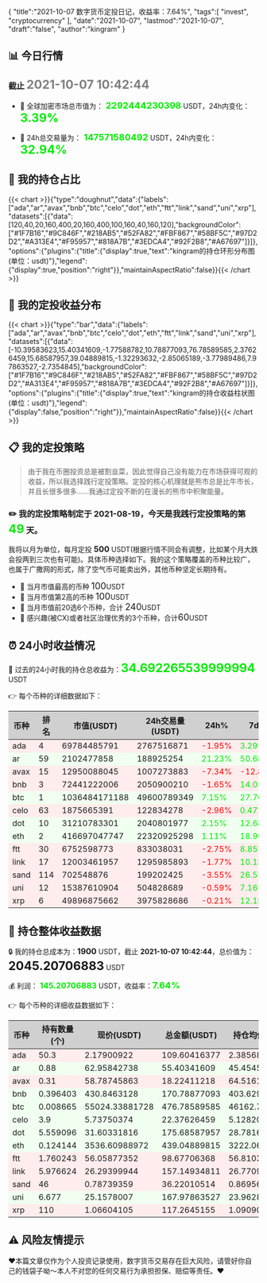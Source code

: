 {
"title":"2021-10-07 数字货币定投日记，收益率：7.64%",
"tags":[
"invest",
"cryptocurrency"
],
"date":"2021-10-07",
"lastmod":"2021-10-07",
"draft":"false",
"author":"kingram"
}

##  📊 今日行情
### 截止 <font color=grey size=5 >**2021-10-07 10:42:44**</font>
- 🍖 全球加密市场总市值为：<font color=#00EC00 size=4 > **2292444230398**</font> USDT，24h内变化：<font color=#00EC00 size=5 > **3.39%**</font>

- 🍤 24h总交易量为：<font color=#00EC00 size=4 > **147571580492**</font> USDT，24h内变化：<font color=#00EC00 size=5 > **32.94%**</font>

## 🎨 我的持仓占比
{{< chart >}}{"type":"doughnut","data":{"labels":["ada","ar","avax","bnb","btc","celo","dot","eth","ftt","link","sand","uni","xrp"],"datasets":[{"data":[120,40,20,160,400,20,160,400,100,160,40,160,120],"backgroundColor":["#1F7B16","#9C846F","#218AB5","#52FA82","#FBF867","#58BF5C","#97D2D2","#A313E4","#F95957","#818A7B","#3EDCA4","#92F2B8","#A67697"]}]},"options":{"plugins":{"title":{"display":true,"text":"kingram的持仓环形分布图(单位：usdt)"},"legend":{"display":true,"position":"right"}},"maintainAspectRatio":false}}{{< /chart >}}

## 🍺 我的定投收益分布
{{< chart >}}{"type":"bar","data":{"labels":["ada","ar","avax","bnb","btc","celo","dot","eth","ftt","link","sand","uni","xrp"],"datasets":[{"data":[-10.39583623,15.40341609,-1.77588782,10.78877093,76.78589585,2.37626459,15.68587957,39.04889815,-1.32293632,-2.85065189,-3.77989486,7.97863527,-2.7354845],"backgroundColor":["#1F7B16","#9C846F","#218AB5","#52FA82","#FBF867","#58BF5C","#97D2D2","#A313E4","#F95957","#818A7B","#3EDCA4","#92F2B8","#A67697"]}]},"options":{"plugins":{"title":{"display":true,"text":"kingram的持仓收益柱状图(单位：usdt)"},"legend":{"display":false,"position":"right"}},"maintainAspectRatio":false}}{{< /chart >}}

## 📋 我的定投策略

> 由于我在币圈投资总是被割韭菜，因此觉得自己没有能力在市场获得可观的收益，所以我选择践行定投策略。定投的核心机理就是熊市总是比牛市长，并且长很多很多……我通过定投不断的在漫长的熊市中积聚能量。

### ✏️ 我的定投策略制定于 **2021-08-19**，今天是我践行定投策略的第<font color=#00EC00 size=5 > **49**</font> 天。
我将以月为单位，每月定投 <font size=3 ><strong> 500 </strong></font> USDT(根据行情不同会有调整，比如某个月大跌会投两到三次也有可能)。具体币种选择如下。我的这个策略覆盖的币种比较广，也属于广撒网的形式，除了空气币可能卖出外，其他币种坚定长期持有。

- 🥇 当月市值最高的币种 <font size=4 >100</font>USDT
- 🥈 当月市值第2高的币种 <font size=4 >100</font>USDT
- 🥉 当月市值前20选6个币种，合计 <font size=4 >240</font>USDT
- 🏅 感兴趣(被CX)或者社区治理优秀的3个币种，合计<font size=4 >60</font>USDT

## ⏰ 24小时收益情况
📌 过去的24小时我的持仓总收益为：<font color=#00EC00 size=5 >**34.692265539999994**</font> USDT

👉 每个币种的详细数据如下：
<table>
    <thead><tr bgcolor="#d0d0d0" ><th>币种</th><th>排名</th><th>市值(USDT)</th><th>24h交易量(USDT)</th><th>24h%</th><th>7d%</th><th>24h收益</th></tr></thead>
    <tbody>
    <tr>
        <td bgcolor=#FFECEC>ada</td>
        <td bgcolor=#FFECEC>4</td>
        <td bgcolor=#FFECEC>69784485791</td>
        <td bgcolor=#FFECEC>2767516871</td>
        <td bgcolor=#FFECEC><font color=#FF0000>-1.95%</font></td>
        <td bgcolor=#FFECEC><font color=#00EC00>3.29%</font></td>
        <td bgcolor=#FFECEC><font color=#FF0000 size=3 ><strong>-2.1784713</strong></font></td>
    </tr>
    <tr>
        <td bgcolor=#F0FFF0>ar</td>
        <td bgcolor=#F0FFF0>59</td>
        <td bgcolor=#F0FFF0>2102477858</td>
        <td bgcolor=#F0FFF0>188925254</td>
        <td bgcolor=#F0FFF0><font color=#00EC00>21.23%</font></td>
        <td bgcolor=#F0FFF0><font color=#00EC00>50.68%</font></td>
        <td bgcolor=#F0FFF0><font color=#00EC00 size=3 ><strong>9.70303519</strong></font></td>
    </tr>
    <tr>
        <td bgcolor=#FFECEC>avax</td>
        <td bgcolor=#FFECEC>15</td>
        <td bgcolor=#FFECEC>12950088045</td>
        <td bgcolor=#FFECEC>1007273883</td>
        <td bgcolor=#FFECEC><font color=#FF0000>-7.34%</font></td>
        <td bgcolor=#FFECEC><font color=#FF0000>-12.82%</font></td>
        <td bgcolor=#FFECEC><font color=#FF0000 size=3 ><strong>-1.44335407</strong></font></td>
    </tr>
    <tr>
        <td bgcolor=#FFECEC>bnb</td>
        <td bgcolor=#FFECEC>3</td>
        <td bgcolor=#FFECEC>72441222006</td>
        <td bgcolor=#FFECEC>2050900210</td>
        <td bgcolor=#FFECEC><font color=#FF0000>-1.65%</font></td>
        <td bgcolor=#FFECEC><font color=#00EC00>14.03%</font></td>
        <td bgcolor=#FFECEC><font color=#FF0000 size=3 ><strong>-2.86163957</strong></font></td>
    </tr>
    <tr>
        <td bgcolor=#F0FFF0>btc</td>
        <td bgcolor=#F0FFF0>1</td>
        <td bgcolor=#F0FFF0>1036484171188</td>
        <td bgcolor=#F0FFF0>49600789349</td>
        <td bgcolor=#F0FFF0><font color=#00EC00>7.15%</font></td>
        <td bgcolor=#F0FFF0><font color=#00EC00>27.76%</font></td>
        <td bgcolor=#F0FFF0><font color=#00EC00 size=3 ><strong>31.81783046</strong></font></td>
    </tr>
    <tr>
        <td bgcolor=#FFECEC>celo</td>
        <td bgcolor=#FFECEC>63</td>
        <td bgcolor=#FFECEC>1875665391</td>
        <td bgcolor=#FFECEC>122834278</td>
        <td bgcolor=#FFECEC><font color=#FF0000>-2.96%</font></td>
        <td bgcolor=#FFECEC><font color=#00EC00>0.47%</font></td>
        <td bgcolor=#FFECEC><font color=#FF0000 size=3 ><strong>-0.68179361</strong></font></td>
    </tr>
    <tr>
        <td bgcolor=#F0FFF0>dot</td>
        <td bgcolor=#F0FFF0>10</td>
        <td bgcolor=#F0FFF0>31210783301</td>
        <td bgcolor=#F0FFF0>2040801977</td>
        <td bgcolor=#F0FFF0><font color=#00EC00>2.15%</font></td>
        <td bgcolor=#F0FFF0><font color=#00EC00>12.68%</font></td>
        <td bgcolor=#F0FFF0><font color=#00EC00 size=3 ><strong>3.69934515</strong></font></td>
    </tr>
    <tr>
        <td bgcolor=#F0FFF0>eth</td>
        <td bgcolor=#F0FFF0>2</td>
        <td bgcolor=#F0FFF0>416697047747</td>
        <td bgcolor=#F0FFF0>22320925298</td>
        <td bgcolor=#F0FFF0><font color=#00EC00>1.11%</font></td>
        <td bgcolor=#F0FFF0><font color=#00EC00>18.99%</font></td>
        <td bgcolor=#F0FFF0><font color=#00EC00 size=3 ><strong>4.82035783</strong></font></td>
    </tr>
    <tr>
        <td bgcolor=#FFECEC>ftt</td>
        <td bgcolor=#FFECEC>30</td>
        <td bgcolor=#FFECEC>6752598773</td>
        <td bgcolor=#FFECEC>833038031</td>
        <td bgcolor=#FFECEC><font color=#FF0000>-2.75%</font></td>
        <td bgcolor=#FFECEC><font color=#00EC00>8.85%</font></td>
        <td bgcolor=#FFECEC><font color=#FF0000 size=3 ><strong>-2.78880094</strong></font></td>
    </tr>
    <tr>
        <td bgcolor=#FFECEC>link</td>
        <td bgcolor=#FFECEC>17</td>
        <td bgcolor=#FFECEC>12003461957</td>
        <td bgcolor=#FFECEC>1295985893</td>
        <td bgcolor=#FFECEC><font color=#FF0000>-1.77%</font></td>
        <td bgcolor=#FFECEC><font color=#00EC00>10.13%</font></td>
        <td bgcolor=#FFECEC><font color=#FF0000 size=3 ><strong>-2.82582025</strong></font></td>
    </tr>
    <tr>
        <td bgcolor=#FFECEC>sand</td>
        <td bgcolor=#FFECEC>114</td>
        <td bgcolor=#FFECEC>702548876</td>
        <td bgcolor=#FFECEC>199202425</td>
        <td bgcolor=#FFECEC><font color=#FF0000>-3.55%</font></td>
        <td bgcolor=#FFECEC><font color=#00EC00>26.57%</font></td>
        <td bgcolor=#FFECEC><font color=#FF0000 size=3 ><strong>-1.33478972</strong></font></td>
    </tr>
    <tr>
        <td bgcolor=#FFECEC>uni</td>
        <td bgcolor=#FFECEC>12</td>
        <td bgcolor=#FFECEC>15387610904</td>
        <td bgcolor=#FFECEC>504828689</td>
        <td bgcolor=#FFECEC><font color=#FF0000>-0.59%</font></td>
        <td bgcolor=#FFECEC><font color=#00EC00>7.16%</font></td>
        <td bgcolor=#FFECEC><font color=#FF0000 size=3 ><strong>-0.99097146</strong></font></td>
    </tr>
    <tr>
        <td bgcolor=#FFECEC>xrp</td>
        <td bgcolor=#FFECEC>6</td>
        <td bgcolor=#FFECEC>49896875662</td>
        <td bgcolor=#FFECEC>3975828686</td>
        <td bgcolor=#FFECEC><font color=#FF0000>-0.21%</font></td>
        <td bgcolor=#FFECEC><font color=#00EC00>12.15%</font></td>
        <td bgcolor=#FFECEC><font color=#FF0000 size=3 ><strong>-0.24266217</strong></font></td>
    </tr>
    </tbody>
</table>

## 🎯 持仓整体收益数据

🔒 我的持仓总成本为：<font size=3 >**1900**</font> USDT，截止 **2021-10-07 10:42:44**，总价值为：<font  size=5 >**2045.20706883**</font> USDT

💰 利润： <font color=#00EC00 size=3 >**145.20706883**</font> USDT，收益率：<font color=#00EC00 size=4 >**7.64%**</font>

👉 每个币种的详细收益数据如下：

<table>
    <thead><tr bgcolor="#d0d0d0" ><th>币种</th><th>持有数量(个)</th><th>现价(USDT)</th><th>总金额(USDT)</th><th>持仓均价(USDT)</th><th>成本(USDT)</th><th>利润(USDT)</th><th>收益率</th></tr></thead>
    <tbody>
    <tr>
        <td bgcolor=#FFECEC>ada</td>
        <td bgcolor=#FFECEC>50.3</td>
        <td bgcolor=#FFECEC>2.17900922</td>
        <td bgcolor=#FFECEC>109.60416377</td>
        <td bgcolor=#FFECEC>2.38568588</td>
        <td bgcolor=#FFECEC>120</td>
        <td bgcolor=#FFECEC>-10.39583623</td>
        <td bgcolor=#FFECEC><font color=#FF0000 size=3 ><strong>-8.66%</strong></font></td>
    </tr>
    <tr>
        <td bgcolor=#F0FFF0>ar</td>
        <td bgcolor=#F0FFF0>0.88</td>
        <td bgcolor=#F0FFF0>62.95842738</td>
        <td bgcolor=#F0FFF0>55.40341609</td>
        <td bgcolor=#F0FFF0>45.45454545</td>
        <td bgcolor=#F0FFF0>40</td>
        <td bgcolor=#F0FFF0>15.40341609</td>
        <td bgcolor=#F0FFF0><font color=#00EC00 size=3 ><strong>38.51%</strong></font></td>
    </tr>
    <tr>
        <td bgcolor=#FFECEC>avax</td>
        <td bgcolor=#FFECEC>0.31</td>
        <td bgcolor=#FFECEC>58.78745863</td>
        <td bgcolor=#FFECEC>18.22411218</td>
        <td bgcolor=#FFECEC>64.51612903</td>
        <td bgcolor=#FFECEC>20</td>
        <td bgcolor=#FFECEC>-1.77588782</td>
        <td bgcolor=#FFECEC><font color=#FF0000 size=3 ><strong>-8.88%</strong></font></td>
    </tr>
    <tr>
        <td bgcolor=#F0FFF0>bnb</td>
        <td bgcolor=#F0FFF0>0.396403</td>
        <td bgcolor=#F0FFF0>430.8463128</td>
        <td bgcolor=#F0FFF0>170.78877093</td>
        <td bgcolor=#F0FFF0>403.62963953</td>
        <td bgcolor=#F0FFF0>160</td>
        <td bgcolor=#F0FFF0>10.78877093</td>
        <td bgcolor=#F0FFF0><font color=#00EC00 size=3 ><strong>6.74%</strong></font></td>
    </tr>
    <tr>
        <td bgcolor=#F0FFF0>btc</td>
        <td bgcolor=#F0FFF0>0.008665</td>
        <td bgcolor=#F0FFF0>55024.33881728</td>
        <td bgcolor=#F0FFF0>476.78589585</td>
        <td bgcolor=#F0FFF0>46162.72360069</td>
        <td bgcolor=#F0FFF0>400</td>
        <td bgcolor=#F0FFF0>76.78589585</td>
        <td bgcolor=#F0FFF0><font color=#00EC00 size=3 ><strong>19.20%</strong></font></td>
    </tr>
    <tr>
        <td bgcolor=#F0FFF0>celo</td>
        <td bgcolor=#F0FFF0>3.9</td>
        <td bgcolor=#F0FFF0>5.73750374</td>
        <td bgcolor=#F0FFF0>22.37626459</td>
        <td bgcolor=#F0FFF0>5.12820513</td>
        <td bgcolor=#F0FFF0>20</td>
        <td bgcolor=#F0FFF0>2.37626459</td>
        <td bgcolor=#F0FFF0><font color=#00EC00 size=3 ><strong>11.88%</strong></font></td>
    </tr>
    <tr>
        <td bgcolor=#F0FFF0>dot</td>
        <td bgcolor=#F0FFF0>5.559096</td>
        <td bgcolor=#F0FFF0>31.60331816</td>
        <td bgcolor=#F0FFF0>175.68587957</td>
        <td bgcolor=#F0FFF0>28.78165802</td>
        <td bgcolor=#F0FFF0>160</td>
        <td bgcolor=#F0FFF0>15.68587957</td>
        <td bgcolor=#F0FFF0><font color=#00EC00 size=3 ><strong>9.80%</strong></font></td>
    </tr>
    <tr>
        <td bgcolor=#F0FFF0>eth</td>
        <td bgcolor=#F0FFF0>0.124144</td>
        <td bgcolor=#F0FFF0>3536.60988972</td>
        <td bgcolor=#F0FFF0>439.04889815</td>
        <td bgcolor=#F0FFF0>3222.06469906</td>
        <td bgcolor=#F0FFF0>400</td>
        <td bgcolor=#F0FFF0>39.04889815</td>
        <td bgcolor=#F0FFF0><font color=#00EC00 size=3 ><strong>9.76%</strong></font></td>
    </tr>
    <tr>
        <td bgcolor=#FFECEC>ftt</td>
        <td bgcolor=#FFECEC>1.760243</td>
        <td bgcolor=#FFECEC>56.05877352</td>
        <td bgcolor=#FFECEC>98.67706368</td>
        <td bgcolor=#FFECEC>56.81033812</td>
        <td bgcolor=#FFECEC>100</td>
        <td bgcolor=#FFECEC>-1.32293632</td>
        <td bgcolor=#FFECEC><font color=#FF0000 size=3 ><strong>-1.32%</strong></font></td>
    </tr>
    <tr>
        <td bgcolor=#FFECEC>link</td>
        <td bgcolor=#FFECEC>5.976624</td>
        <td bgcolor=#FFECEC>26.29399944</td>
        <td bgcolor=#FFECEC>157.14934811</td>
        <td bgcolor=#FFECEC>26.77096635</td>
        <td bgcolor=#FFECEC>160</td>
        <td bgcolor=#FFECEC>-2.85065189</td>
        <td bgcolor=#FFECEC><font color=#FF0000 size=3 ><strong>-1.78%</strong></font></td>
    </tr>
    <tr>
        <td bgcolor=#FFECEC>sand</td>
        <td bgcolor=#FFECEC>46</td>
        <td bgcolor=#FFECEC>0.78739359</td>
        <td bgcolor=#FFECEC>36.22010514</td>
        <td bgcolor=#FFECEC>0.86956522</td>
        <td bgcolor=#FFECEC>40</td>
        <td bgcolor=#FFECEC>-3.77989486</td>
        <td bgcolor=#FFECEC><font color=#FF0000 size=3 ><strong>-9.45%</strong></font></td>
    </tr>
    <tr>
        <td bgcolor=#F0FFF0>uni</td>
        <td bgcolor=#F0FFF0>6.677</td>
        <td bgcolor=#F0FFF0>25.1578007</td>
        <td bgcolor=#F0FFF0>167.97863527</td>
        <td bgcolor=#F0FFF0>23.96285757</td>
        <td bgcolor=#F0FFF0>160</td>
        <td bgcolor=#F0FFF0>7.97863527</td>
        <td bgcolor=#F0FFF0><font color=#00EC00 size=3 ><strong>4.99%</strong></font></td>
    </tr>
    <tr>
        <td bgcolor=#FFECEC>xrp</td>
        <td bgcolor=#FFECEC>110</td>
        <td bgcolor=#FFECEC>1.06604105</td>
        <td bgcolor=#FFECEC>117.2645155</td>
        <td bgcolor=#FFECEC>1.09090909</td>
        <td bgcolor=#FFECEC>120</td>
        <td bgcolor=#FFECEC>-2.7354845</td>
        <td bgcolor=#FFECEC><font color=#FF0000 size=3 ><strong>-2.28%</strong></font></td>
    </tr>
    </tbody>
</table>

## ⚠️ 风险友情提示
❤️本篇文章仅作为个人投资记录使用，数字货币交易存在巨大风险，请管好你自己的钱袋子呦～本人不对您的任何交易行为承担担保、赔偿等责任。❤️